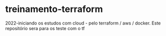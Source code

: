 # treinamento-terraform
2022-iniciando os estudos com cloud - pelo terraform / aws / docker. Este repositório sera para os teste com o tf
